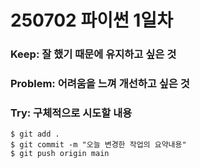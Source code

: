 # 250702 파이썬 1일차

### Keep: 잘 했기 때문에 유지하고 싶은 것
### Problem: 어려움을 느껴 개선하고 싶은 것
### Try: 구체적으로 시도할 내용

```
$ git add .
$ git commit -m "오늘 변경한 작업의 요약내용"
$ git push origin main
```
